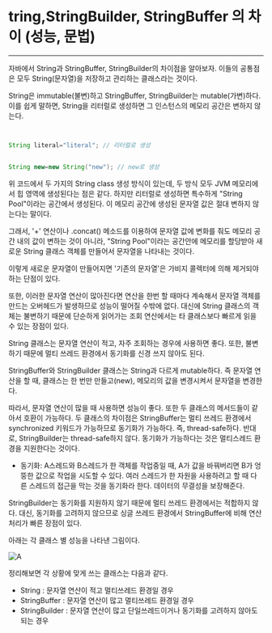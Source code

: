  
# tring,StringBuilder, StringBuffer 의 차이 (성능, 문법)
---------------


자바에서 String과 StringBuffer, StringBuilder의 차이점을 알아보자. 이들의 공통점은 모두 String(문자열)을 저장하고 관리하는 클래스라는 것이다.


String은 immutable(불변)하고 StringBuffer, StringBuilder는 mutable(가변)하다. 이를 쉽게 말하면, String을 리터럴로 생성하면 그 인스턴스의 메모리 공간은 변하지 않는다.


```JAVA


String literal="literal"; // 리터럴로 생성


String new=new String("new"); // new로 생성

```


위 코드에서 두 가지의 String class 생성 방식이 있는데, 두 방식 모두 JVM 메모리에서 힙 영역에 생성된다는 점은 같다. 하지만 리터럴로 생성하면 특수하게 "String Pool"이라는 공간에서 생성된다. 이 메모리 공간에 생성된 문자열 값은 절대 변하지 않는다는 말이다.

그래서, '+' 연산이나 .concat() 메소드를 이용하여 문자열 값에 변화를 줘도 메모리 공간 내의 값이 변하는 것이 아니라, "String Pool"이라는 공간안에 메모리를 할당받아 새로운 String 클래스 객체를 만들어서 문자열을 나타내는 것이다.

이렇게 새로운 문자열이 만들어지면 '기존의 문자열'은 가비지 콜렉터에 의해 제거되야 하는 단점이 있다.

또한, 이러한 문자열 연산이 많아진다면 연산을 한번 할 때마다 계속해서 문자열 객체를 만드는 오버헤드가 발생하므로 성능이 떨어질 수밖에 없다. 대신에 String 클래스의 객체는 불변하기 때문에 단순하게 읽어가는 조회 연산에서는 타 클래스보다 빠르게 읽을 수 있는 장점이 있다.

String 클래스는 문자열 연산이 적고, 자주 조회하는 경우에 사용하면 좋다. 또한, 불변하기 때문에 멀티 쓰레드 환경에서 동기화를 신경 쓰지 않아도 된다.
 

StringBuffer와 StringBuilder 클래스는 String과 다르게 mutable하다. 즉 문자열 연산을 할 때, 클래스는 한 번만 만들고(new), 메모리의 값을 변경시켜서 문자열을 변경한다.

따라서, 문자열 연산이 많을 때 사용하면 성능이 좋다. 또한 두 클래스의 메서드들이 같아서 호환이 가능하다.
두 클래스의 차이점은 StringBuffer는 멀티 쓰레드 환경에서 synchronized 키워드가 가능하므로 동기화가 가능하다. 즉, thread-safe하다. 반대로, StringBuilder는 thread-safe하지 않다.
동기화가 가능하다는 것은 멀티스레드 환경을 지원한다는 것이다.

* 동기화: A스레드와 B스레드가 한 객체를 작업중일 때, A가 값을 바꿔버리면 B가 엉뚱한 값으로 작업을 시도할 수 있다. 여러 스레드가 한 자원을 사용하려고 할 때 다른 스레드의 접근을 막는 것을 동기화라 한다. 데이터의 무결성을 보장해준다.

StringBuilder는 동기화를 지원하지 않기 때문에 멀티 쓰레드 환경에서는 적합하지 않다.
대신, 동기화를 고려하지 않으므로 싱글 쓰레드 환경에서 StringBuffer에 비해 연산처리가 빠른 장점이 있다.


아래는 각 클래스 별 성능을 나타낸 그림이다.

 ![A](https://github.com/dpfkdlemtp/JavaStudy/blob/image/String%20%EC%84%B1%EB%8A%A5%EB%B9%84%EA%B5%90.png)


정리해보면 각 상황에 맞게 쓰는 클래스는 다음과 같다.

* String                :  문자열 연산이 적고 멀티쓰레드 환경일 경우
* StringBuffer     :  문자열 연산이 많고 멀티쓰레드 환경일 경우
* StringBuilder   :  문자열 연산이 많고 단일쓰레드이거나 동기화를 고려하지 않아도 되는 경우





